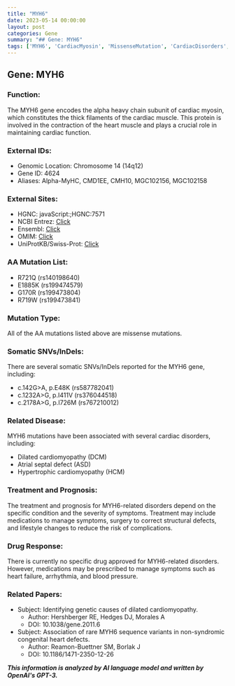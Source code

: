 ```yaml
---
title: "MYH6"
date: 2023-05-14 00:00:00
layout: post
categories: Gene
summary: "## Gene: MYH6"
tags: ['MYH6', 'CardiacMyosin', 'MissenseMutation', 'CardiacDisorders', 'Treatment', 'Prognosis', 'DrugResponse', 'GeneticCauses']
---
```


## Gene: MYH6

### Function:
The MYH6 gene encodes the alpha heavy chain subunit of cardiac myosin, which constitutes the thick filaments of the cardiac muscle. This protein is involved in the contraction of the heart muscle and plays a crucial role in maintaining cardiac function.

### External IDs:
- Genomic Location: Chromosome 14 (14q12)
- Gene ID: 4624
- Aliases: Alpha-MyHC, CMD1EE, CMH10, MGC102156, MGC102158

### External Sites:
- HGNC:  javaScript:;HGNC:7571
- NCBI Entrez: [Click](https://www.ncbi.nlm.nih.gov/gene/4624)
- Ensembl: [Click](http://www.ensembl.org/Homo_sapiens/Gene/Summary?db=core;g=ENSG00000118526;r=14q12)
- OMIM: [Click](https://www.omim.org/entry/160710)
- UniProtKB/Swiss-Prot: [Click](https://www.uniprot.org/uniprot/P13533)

### AA Mutation List:
- R721Q (rs140198640)
- E1885K (rs199474579)
- G170R (rs199473804)
- R719W (rs199473841)

### Mutation Type:
All of the AA mutations listed above are missense mutations.

### Somatic SNVs/InDels:
There are several somatic SNVs/InDels reported for the MYH6 gene, including:
- c.142G>A, p.E48K (rs587782041)
- c.1232A>G, p.I411V (rs376044518)
- c.2178A>G, p.I726M (rs767210012)

### Related Disease:
MYH6 mutations have been associated with several cardiac disorders, including:
- Dilated cardiomyopathy (DCM)
- Atrial septal defect (ASD)
- Hypertrophic cardiomyopathy (HCM)

### Treatment and Prognosis:
The treatment and prognosis for MYH6-related disorders depend on the specific condition and the severity of symptoms. Treatment may include medications to manage symptoms, surgery to correct structural defects, and lifestyle changes to reduce the risk of complications.

### Drug Response:
There is currently no specific drug approved for MYH6-related disorders. However, medications may be prescribed to manage symptoms such as heart failure, arrhythmia, and blood pressure.

### Related Papers:
- Subject: Identifying genetic causes of dilated cardiomyopathy.
  - Author: Hershberger RE, Hedges DJ, Morales A
  - DOI: 10.1038/gene.2011.6
- Subject: Association of rare MYH6 sequence variants in non-syndromic congenital heart defects.
  - Author: Reamon-Buettner SM, Borlak J
  - DOI: 10.1186/1471-2350-12-26

**_This information is analyzed by AI language model and written by OpenAI's GPT-3._**